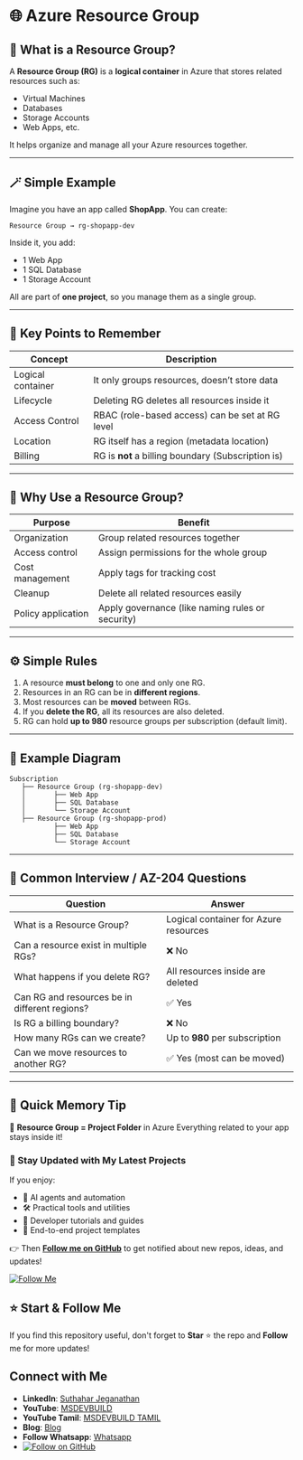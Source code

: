 
# 🌐 Azure Resource Group

## 🧩 What is a Resource Group?

A **Resource Group (RG)** is a **logical container** in Azure that stores related resources such as:

* Virtual Machines
* Databases
* Storage Accounts
* Web Apps, etc.

It helps organize and manage all your Azure resources together.

---

## 🪄 Simple Example

Imagine you have an app called **ShopApp**.
You can create:

```
Resource Group → rg-shopapp-dev
```

Inside it, you add:

* 1 Web App
* 1 SQL Database
* 1 Storage Account

All are part of **one project**, so you manage them as a single group.

---

## 🧠 Key Points to Remember

| Concept           | Description                                        |
| ----------------- | -------------------------------------------------- |
| Logical container | It only groups resources, doesn’t store data       |
| Lifecycle         | Deleting RG deletes all resources inside it        |
| Access Control    | RBAC (role-based access) can be set at RG level    |
| Location          | RG itself has a region (metadata location)         |
| Billing           | RG is **not** a billing boundary (Subscription is) |

---

## 🎯 Why Use a Resource Group?

| Purpose            | Benefit                                          |
| ------------------ | ------------------------------------------------ |
| Organization       | Group related resources together                 |
| Access control     | Assign permissions for the whole group           |
| Cost management    | Apply tags for tracking cost                     |
| Cleanup            | Delete all related resources easily              |
| Policy application | Apply governance (like naming rules or security) |

---

## ⚙️ Simple Rules

1. A resource **must belong** to one and only one RG.
2. Resources in an RG can be in **different regions**.
3. Most resources can be **moved** between RGs.
4. If you **delete the RG**, all its resources are also deleted.
5. RG can hold **up to 980** resource groups per subscription (default limit).

---

## 📘 Example Diagram

```
Subscription
   ├── Resource Group (rg-shopapp-dev)
   │       ├── Web App
   │       ├── SQL Database
   │       └── Storage Account
   ├── Resource Group (rg-shopapp-prod)
           ├── Web App
           ├── SQL Database
           └── Storage Account
```

---

## 💬 Common Interview / AZ-204 Questions

| Question                                      | Answer                                |
| --------------------------------------------- | ------------------------------------- |
| What is a Resource Group?                     | Logical container for Azure resources |
| Can a resource exist in multiple RGs?         | ❌ No                                  |
| What happens if you delete RG?                | All resources inside are deleted      |
| Can RG and resources be in different regions? | ✅ Yes                                 |
| Is RG a billing boundary?                     | ❌ No                                  |
| How many RGs can we create?                   | Up to **980** per subscription        |
| Can we move resources to another RG?          | ✅ Yes (most can be moved)             |

---

## 🧭 Quick Memory Tip

🧱 **Resource Group = Project Folder** in Azure
Everything related to your app stays inside it!

### 🔔 Stay Updated with My Latest Projects

If you enjoy:
- 🧠 AI agents and automation
- 🛠️ Practical tools and utilities
- 📘 Developer tutorials and guides
- 🚀 End-to-end project templates

👉 Then **[Follow me on GitHub](https://github.com/jssuthahar)** to get notified about new repos, ideas, and updates!

[![Follow Me](https://img.shields.io/github/followers/jssuthahar?label=Follow&style=social)](https://github.com/jssuthahar)

## ⭐ Start & Follow Me
If you find this repository useful, don't forget to **Star** ⭐ the repo and **Follow** me for more updates!

 ## Connect with Me
- **LinkedIn**: [Suthahar Jeganathan](https://www.linkedin.com/in/jssuthahar/)
- **YouTube**: [MSDEVBUILD](https://www.youtube.com/@MSDEVBUILD)
- **YouTube Tamil**: [MSDEVBUILD TAMIL](https://www.youtube.com/@MSDEVBUILDTamil)
- **Blog**: [Blog](https://www.msdevbuild.com/)
- **Follow Whatsapp**: [Whatsapp](https://www.whatsapp.com/channel/0029Va5j2rHEFeXcTlUhQB0J)
- [![Follow on GitHub](https://img.shields.io/github/followers/jssuthahar?label=Follow&style=social)](https://github.com/jssuthahar)
